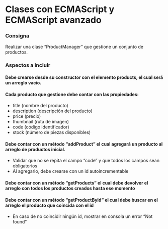 # Clases con ECMAScript y ECMAScript avanzado 

### Consigna

Realizar una clase “ProductManager” que gestione un conjunto de productos.

### Aspectos a incluir

#### Debe crearse desde su constructor con el elemento products, el cual será un arreglo vacío.

#### Cada producto que gestione debe contar con las propiedades:
- title (nombre del producto)
- description (descripción del producto)
- price (precio)
- thumbnail (ruta de imagen)
- code (código identificador)
- stock (número de piezas disponibles)

#### Debe contar con un método “addProduct” el cual agregará un producto al arreglo de productos inicial.
- Validar que no se repita el campo “code” y que todos los campos sean obligatorios
- Al agregarlo, debe crearse con un id autoincrementable

#### Debe contar con un método “getProducts” el cual debe devolver el arreglo con todos los productos creados hasta ese momento

#### Debe contar con un método “getProductById” el cual debe buscar en el arreglo el producto que coincida con el id
- En caso de no coincidir ningún id, mostrar en consola un error “Not found”
